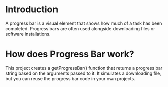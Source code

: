 # Introduction
A progress bar is a visual element that shows how much of a task has been completed. Progress bars are often used alongside downloading files or software installations.  

# How does Progress Bar work?
This project creates a getProgressBar() function that returns a progress bar string based on the arguments passed to it. It simulates a downloading file, but you can reuse the progress bar code in your own projects.

